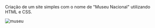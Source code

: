  Criação de um site simples com o nome de "Museu Nacional" utilizando HTML e CSS.
 

![museu](https://github.com/user-attachments/assets/0c0c3c75-87c6-429d-ad19-42108fbf937d)
